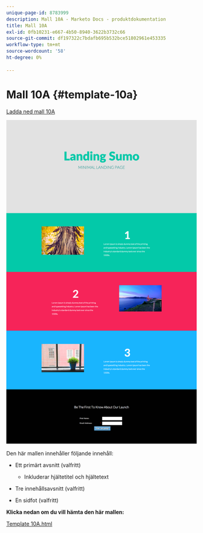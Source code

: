 ```yaml
---
unique-page-id: 8783999
description: Mall 10A - Marketo Docs - produktdokumentation
title: Mall 10A
exl-id: 0fb10231-e667-4b50-8940-3622b3732c66
source-git-commit: df197322c7bdafb695b532bce51802961e453335
workflow-type: tm+mt
source-wordcount: '58'
ht-degree: 0%

---
```


# Mall 10A {#template-10a}

[Ladda ned mall 10A](https://experienceleague.adobe.com/landing/marketo/lp-templates/template-10a.html)

![](assets/image2015-7-27-10-3a44-3a49.png)

Den här mallen innehåller följande innehåll:

* Ett primärt avsnitt (valfritt)

   * Inkluderar hjältetitel och hjältetext

* Tre innehållsavsnitt (valfritt)
* En sidfot (valfritt)

**Klicka nedan om du vill hämta den här mallen:**

[Template 10A.html](https://experienceleague.adobe.com/landing/marketo/lp-templates/template-10a.html)
